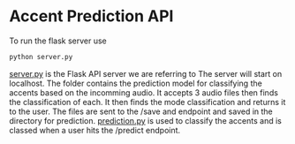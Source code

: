 # Accent Prediction API
To run the flask server use 
```bash
python server.py
```
[server.py](server.py) is the Flask API server we are referring to
The server will start on localhost. The folder contains the prediction model for classifying the accents based on the incomming audio.
It accepts 3 audio files then finds the classification of each. It then finds the mode classification and returns it to the user.
The files are sent to the /save and endpoint and saved in the directory for prediction.
[prediction.py](prediction.py) is used to classify the accents and is classed when a user hits the /predict endpoint.
